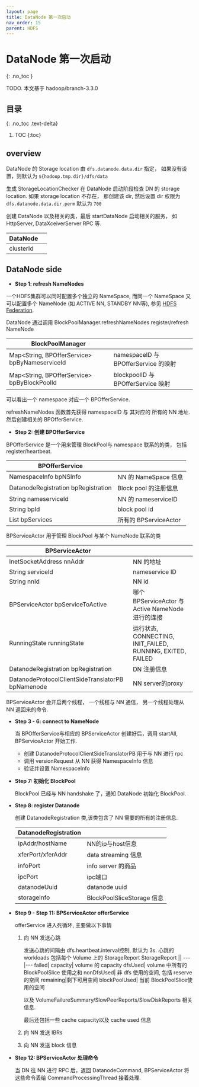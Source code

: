 ```yaml
---
layout: page
title: DataNode 第一次启动
nav_order: 15
parent: HDFS
---
```


# DataNode 第一次启动
{: .no_toc }

TODO. 本文基于 hadoop/branch-3.3.0

## 目录
{: .no_toc .text-delta}

1. TOC
{:toc}

## overview

DataNode 的 Storage location 由 `dfs.datanode.data.dir` 指定， 如果没有设置，则默认为 `${hadoop.tmp.dir}/dfs/data`

生成 StorageLocationChecker 在 DataNode 启动阶段检查 DN 的 storage location. 如果 storage location 不存在， 那创建该 dir, 然后设置 dir 权限为 `dfs.datanode.data.dir.perm` 默认为 `700`

创建 DataNode 以及相关的类，最后 startDataNode 启动相关的服务， 如 HttpServer, DataXceiverServer RPC 等.

DataNode||
----|----
clusterId ||

## DataNode side

- **Step 1: refresh NameNodes**

一个HDFS集群可以同时配置多个独立的 NameSpace, 而同一个 NameSpace 又可以配置多个 NameNode (如 ACTIVE NN, STANDBY NN等), 参见 [HDFS Federation](https://hadoop.apache.org/docs/current/hadoop-project-dist/hadoop-hdfs/Federation.html).

DataNode 通过调用 BlockPoolManager.refreshNameNodes register/refresh NameNode

BlockPoolManager||
-----|----
Map<String, BPOfferService> bpByNameserviceId | namespaceID 与 BPOfferService 的映射|
Map<String, BPOfferService> bpByBlockPoolId|blockpoolID  与 BPOfferService 映射|

可以看出一个 namespace 对应一个 BPOfferService.

refreshNameNodes 函数首先获得 namespaceID 与 其对应的 所有的 NN 地址. 然后创建相关的 BPOfferService.

- **Step 2: 创建 BPOfferService**

BPOfferService 是一个用来管理 BlockPool与 namespace 联系的的类， 包括 register/heartbeat. 

BPOfferService | |
----| ----
NamespaceInfo bpNSInfo | NN 的 NameSpace 信息
DatanodeRegistration bpRegistration | Block pool 的注册信息
String nameserviceId | NN 的 nameserviceID
String bpId| block pool id
List<BPServiceActor> bpServices| 所有的 BPServiceActor

BPServiceActor 用于管理 BlockPool 与某个 NameNode 联系的类

BPServiceActor ||
--- | ----
InetSocketAddress nnAddr | NN 的地址
String serviceId | nameservice ID
String nnId|NN id
BPServiceActor bpServiceToActive | 哪个 BPServiceActor 与 Active NameNode 进行的连接
RunningState runningState |运行状态, CONNECTING, INIT_FAILED, RUNNING, EXITED, FAILED
DatanodeRegistration bpRegistration | DN 注册信息
DatanodeProtocolClientSideTranslatorPB bpNamenode | NN server的proxy

BPServiceActor 会开启两个线程， 一个线程与 NN 通信， 另一个线程处理从 NN 返回来的命令.

- **Step 3 - 6: connect to NameNode**

  当 BPOfferService与相应的 BPServiceActor 创建好后，调用 startAll, BPServiceActor 开始工作.

  - 创建 DatanodeProtocolClientSideTranslatorPB 用于与 NN 进行 rpc
  - 调用 versionRequest 从 NN 获得 NamespaceInfo 信息
  - 验证并设置 NamespaceInfo

- **Step 7: 初始化 BlockPool**

  BlockPool 已经与 NN handshake 了，通知 DataNode 初始化 BlockPool.

- **Step 8: register Datanode**
  
  创建 DatanodeRegistration 类,该类包含了 NN 需要的所有的注册信息.

  DatanodeRegistration | |
  -----|-----
  ipAddr/hostName| NN的ip与host信息
  xferPort/xferAddr| data streaming 信息
  infoPort| info server 的商品
  ipcPort| ipc端口
  datanodeUuid| datanode uuid
  storageInfo|BlockPoolSliceStorage 信息

- **Step 9 - Step 11: BPServiceActor offerService**
  
  offerService 进入死循环, 主要做以下事情  
  
  1. 向 NN 发送心跳

      发送心跳的间隔由 dfs.heartbeat.interval控制, 默认为 3s. 心跳的 workloads 包括每个 Volume 上的 StorageReport
      StorageReport ||
      ---|---
      failed|
      capacity| volume 的 capacity
      dfsUsed| volume 中所有的 BlockPoolSlice 使用之和
      nonDfsUsed| 非 dfs 使用的空间, 包括 reserve 的空间
      remaining|剩下可用空间
      blockPoolUsed| 当前 BlockPoolSlice使用的空间

      以及 VolumeFailureSummary/SlowPeerReports/SlowDiskReports 相关信息.

      最后还包括一些 cache capacity以及 cache used 信息

  2. 向 NN 发送 IBRs
  3. 向 NN 发送 block 信息

- **Step 12: BPServiceActor 处理命令**
  
  当 DN 往 NN 进行 RPC 后，返回 DatanodeCommand, BPServiceActor 将这些命令丢给 CommandProcessingThread 接着处理.